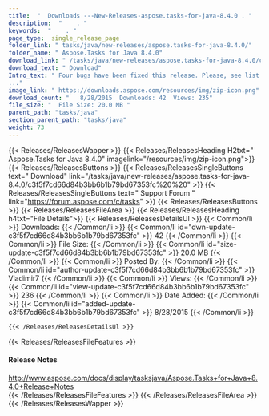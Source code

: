 ```yaml
---
title:  "  Downloads ---New-Releases-aspose.tasks-for-java-8.4.0 . " 
description:  "    . " 
keywords:  "    . " 
page_type:  single_release_page
folder_link: " tasks/java/new-releases/aspose.tasks-for-java-8.4.0/"
folder_name: " Aspose.Tasks for Java 8.4.0"
download_link: " /tasks/java/new-releases/aspose.tasks-for-java-8.4.0/c3f5f7cd66d84b3bb6b1b79bd67353fc"
download_text: " Download"
Intro_text: " Four bugs have been fixed this release. Please, see list of all details below.
..."
image_link: " https://downloads.aspose.com/resources/img/zip-icon.png"
download_count: "   8/28/2015  Downloads: 42  Views: 235"
file_size: "  File Size: 20.0 MB "
parent_path: "tasks/java"
section_parent_path: "tasks/java"
weight: 73 
---
```


{{< Releases/ReleasesWapper >}}
  {{< Releases/ReleasesHeading H2txt=" Aspose.Tasks for Java 8.4.0" imagelink="/resources/img/zip-icon.png">}}
  {{< Releases/ReleasesButtons >}}
    {{< Releases/ReleasesSingleButtons text=" Download" link="/tasks/java/new-releases/aspose.tasks-for-java-8.4.0/c3f5f7cd66d84b3bb6b1b79bd67353fc%20%20" >}}
    {{< Releases/ReleasesSingleButtons text=" Support Forum " link="https://forum.aspose.com/c/tasks" >}}
  {{< Releases/ReleasesButtons >}}
  {{< Releases/ReleasesFileArea >}}
    {{< Releases/ReleasesHeading h4txt="File Details">}}
    {{< Releases/ReleasesDetailsUl >}}
            {{< Common/li  >}} Downloads: {{< /Common/li >}} 
      {{< Common/li id="dwn-update-c3f5f7cd66d84b3bb6b1b79bd67353fc" >}} 42 {{< /Common/li >}} 
      {{< Common/li  >}} File Size: {{< /Common/li >}} 
      {{< Common/li id="size-update-c3f5f7cd66d84b3bb6b1b79bd67353fc" >}} 20.0 MB {{< /Common/li >}} 
      {{< Common/li  >}} Posted By: {{< /Common/li >}} 
      {{< Common/li id="author-update-c3f5f7cd66d84b3bb6b1b79bd67353fc" >}} Vladimir7 {{< /Common/li >}} 
      {{< Common/li  >}} Views: {{< /Common/li >}} 
      {{< Common/li id="view-update-c3f5f7cd66d84b3bb6b1b79bd67353fc" >}} 236 {{< /Common/li >}} 
      {{< Common/li  >}} Date Added: {{< /Common/li >}} 
      {{< Common/li id="added-update-c3f5f7cd66d84b3bb6b1b79bd67353fc" >}} 8/28/2015 {{< /Common/li >}} 

    {{< /Releases/ReleasesDetailsUl >}}

  {{< Releases/ReleasesFileFeatures >}}
      <h4>Release Notes</h4><div><a href="http://www.aspose.com/docs/display/tasksjava/Aspose.Tasks+for+Java+8.4.0+Release+Notes">http://www.aspose.com/docs/display/tasksjava/Aspose.Tasks+for+Java+8.4.0+Release+Notes</a></div>
  {{< /Releases/ReleasesFileFeatures >}}
 {{< /Releases/ReleasesFileArea >}}
{{< /Releases/ReleasesWapper >}}


